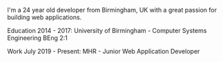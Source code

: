I'm a 24 year old developer from Birmingham, UK with a great passion for building web applications.

Education
2014 - 2017: University of Birmingham - Computer Systems Engineering BEng 2:1

Work
July 2019 - Present: MHR - Junior Web Application Developer
